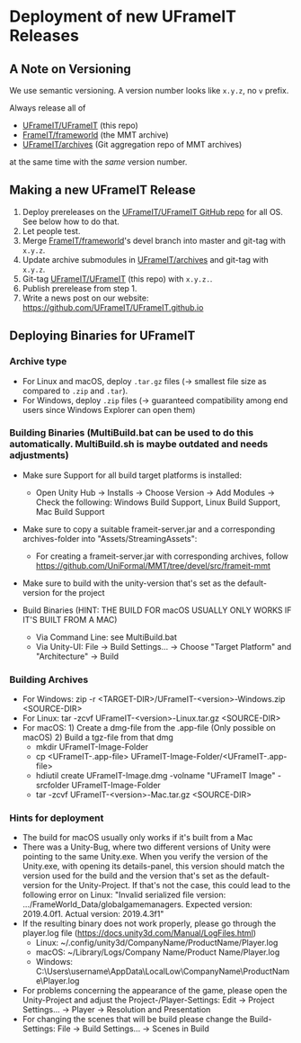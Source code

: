 # Deployment of new UFrameIT Releases

## A Note on Versioning

We use semantic versioning. A version number looks like `x.y.z`, no `v` prefix.

Always release all of

- [UFrameIT/UFrameIT](https://github.com/UFrameIT/UFrameIT) (this repo)
- [FrameIT/frameworld](https://gl.mathhub.info/FrameIT/frameworld) (the MMT archive)
- [UFrameIT/archives](https://github.com/UFrameIT/archives) (Git aggregation repo of MMT archives)

at the same time with the *same* version number.

## Making a new UFrameIT Release

1. Deploy prereleases on the [UFrameIT/UFrameIT GitHub repo](https://github.com/UFrameIT/UFrameIT/releases) for all OS. See below how to do that.
2. Let people test.
3. Merge [FrameIT/frameworld](https://gl.mathhub.info/FrameIT/frameworld)'s devel branch into master and git-tag with `x.y.z`.
4. Update archive submodules in [UFrameIT/archives](https://github.com/UFrameIT/archives) and git-tag with `x.y.z`.
5. Git-tag [UFrameIT/UFrameIT](https://github.com/UFrameIT/UFrameIT) (this repo) with `x.y.z.`.
6. Publish prerelease from step 1.
7. Write a news post on our website: <https://github.com/UFrameIT/UFrameIT.github.io>

## Deploying Binaries for UFrameIT

### Archive type

- For Linux and macOS, deploy `.tar.gz` files (-> smallest file size as compared to `.zip` and `.tar`).
- For Windows, deploy `.zip` files (-> guaranteed compatibility among end users since Windows Explorer can open them)

### Building Binaries (MultiBuild.bat can be used to do this automatically. MultiBuild.sh is maybe outdated and needs adjustments)
- Make sure Support for all build target platforms is installed:
    - Open Unity Hub -> Installs -> Choose Version -> Add Modules -> Check the following: Windows Build Support, Linux Build Support, Mac Build Support
						
- Make sure to copy a suitable frameit-server.jar and a corresponding archives-folder into "Assets/StreamingAssets":
    - For creating a frameit-server.jar with corresponding archives, follow https://github.com/UniFormal/MMT/tree/devel/src/frameit-mmt
			
- Make sure to build with the unity-version that's set as the default-version for the project
						
- Build Binaries (HINT: THE BUILD FOR macOS USUALLY ONLY WORKS IF IT'S BUILT FROM A MAC)
	- Via Command Line: see MultiBuild.bat
    - Via Unity-UI: File -> Build Settings... -> Choose "Target Platform" and "Architecture" -> Build
				
### Building Archives
- For Windows: zip -r \<TARGET-DIR\>/UFrameIT-\<version\>-Windows.zip \<SOURCE-DIR\>
- For Linux: tar -zcvf UFrameIT-\<version\>-Linux.tar.gz \<SOURCE-DIR\>
- For macOS: 1) Create a dmg-file from the .app-file (Only possible on macOS) 2) Build a tgz-file from that dmg
	- mkdir UFrameIT-Image-Folder
	- cp \<UFrameIT-.app-file\> UFrameIT-Image-Folder/\<UFrameIT-.app-file\>
	- hdiutil create UFrameIT-Image.dmg -volname "UFrameIT Image" -srcfolder UFrameIT-Image-Folder
	- tar -zcvf UFrameIT-\<version\>-Mac.tar.gz \<SOURCE-DIR\>
		
### Hints for deployment
- The build for macOS usually only works if it's built from a Mac
- There was a Unity-Bug, where two different versions of Unity were pointing to the same Unity.exe. When you verify the version of the Unity.exe, with opening its details-panel, this version should match the version used for the build and the version that's set as the default-version for the Unity-Project. If that's not the case, this could lead to the following error on Linux: "Invalid serialized file version: .../FrameWorld_Data/globalgamemanagers. Expected version: 2019.4.0f1. Actual version: 2019.4.3f1"
- If the resulting binary does not work properly, please go through the player.log file (https://docs.unity3d.com/Manual/LogFiles.html)
    - Linux:	~/.config/unity3d/CompanyName/ProductName/Player.log
	- macOS:	~/Library/Logs/Company Name/Product Name/Player.log
	- Windows:		C:\Users\username\AppData\LocalLow\CompanyName\ProductName\Player.log
- For problems concerning the appearance of the game, please open the Unity-Project and adjust the Project-/Player-Settings: Edit -> Project Settings... -> Player -> Resolution and Presentation
- For changing the scenes that will be build please change the Build-Settings: File -> Build Settings... -> Scenes in Build
